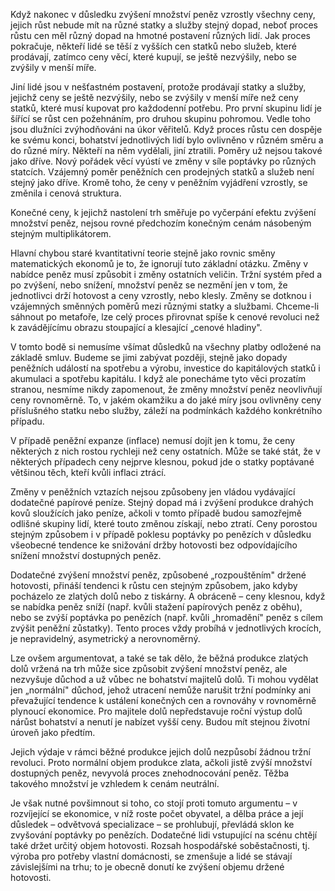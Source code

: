 Když nakonec v důsledku zvýšení množství peněz vzrostly všechny ceny, jejich růst nebude mít na různé statky a služby stejný dopad, neboť proces růstu cen měl různý dopad na hmotné postavení různých lidí. Jak proces pokračuje, někteří lidé se těší z vyšších cen statků nebo služeb, které prodávají, zatímco ceny věcí, které kupují, se ještě nezvýšily, nebo se zvýšily v menší míře.

Jiní lidé jsou v nešťastném postavení, protože prodávají statky a služby, jejichž ceny se ještě nezvýšily, nebo se zvýšily v menší míře než ceny statků, které musí kupovat pro každodenní potřebu. Pro první skupinu lidí je šířící se růst cen požehnáním, pro druhou skupinu pohromou. Vedle toho jsou dlužníci zvýhodňováni na úkor věřitelů. Když proces růstu cen dospěje ke svému konci, bohatství jednotlivých lidí bylo ovlivněno v různém směru a do různé míry. Někteří na něm vydělali, jiní ztratili. Poměry už nejsou takové jako dříve. Nový pořádek věcí vyústí ve změny v síle poptávky po různých statcích. Vzájemný poměr peněžních cen prodejných statků a služeb není stejný jako dříve. Kromě toho, že ceny v peněžním vyjádření vzrostly, se změnila i cenová struktura.

Konečné ceny, k jejichž nastolení trh směřuje po vyčerpání efektu zvýšení množství peněz, nejsou rovné předchozím konečným cenám násobeným stejným multiplikátorem.

Hlavní chybou staré kvantitativní teorie stejně jako rovnic směny matematických ekonomů je to, že ignorují tuto základní otázku. Změny v nabídce peněz musí způsobit i změny ostatních veličin. Tržní systém před a po zvýšení, nebo snížení, množství peněz se nezmění jen v tom, že jednotlivci drží hotovost a ceny vzrostly, nebo klesly. Změny se dotknou i vzájemných směnných poměrů mezi různými statky a službami. Chceme-li sáhnout po metafoře, lze celý proces přirovnat spíše k cenové revoluci než k zavádějícímu obrazu stoupající a klesající „cenové hladiny".

V tomto bodě si nemusíme všímat důsledků na všechny platby odložené na základě smluv. Budeme se jimi zabývat později, stejně jako dopady peněžních událostí na spotřebu a výrobu, investice do kapitálových statků i akumulaci a spotřebu kapitálu. I když ale ponecháme tyto věci prozatím stranou, nesmíme nikdy zapomenout, že změny množství peněz neovlivňují ceny rovnoměrně. To, v jakém okamžiku a do jaké míry jsou ovlivněny ceny příslušného statku nebo služby, záleží na podmínkách každého konkrétního případu.

V případě peněžní expanze (inflace) nemusí dojít jen k tomu, že ceny některých z nich rostou rychleji než ceny ostatních. Může se také stát, že v některých případech ceny nejprve klesnou, pokud jde o statky poptávané většinou těch, kteří kvůli inflaci ztrácí.

Změny v peněžních vztazích nejsou způsobeny jen vládou vydávající dodatečné papírové peníze. Stejný dopad má i zvýšení produkce drahých kovů sloužících jako peníze, ačkoli v tomto případě budou samozřejmě odlišné skupiny lidí, které touto změnou získají, nebo ztratí. Ceny porostou stejným způsobem i v případě poklesu poptávky po penězích v důsledku všeobecné tendence ke snižování držby hotovosti bez odpovídajícího snížení množství dostupných peněz.

Dodatečné zvýšení množství peněz, způsobené „rozpouštěním" držené hotovosti, přináší tendenci k růstu cen stejným způsobem, jako kdyby pocházelo ze zlatých dolů nebo z tiskárny. A obráceně – ceny klesnou, když se nabídka peněz sníží (např. kvůli stažení papírových peněz z oběhu), nebo se zvýší poptávka po penězích (např. kvůli „hromadění" peněz s cílem zvýšit peněžní zůstatky). Tento proces vždy probíhá v jednotlivých krocích, je nepravidelný, asymetrický a nerovnoměrný.

Lze ovšem argumentovat, a také se tak dělo, že běžná produkce zlatých dolů vržená na trh může sice způsobit zvýšení množství peněz, ale nezvyšuje důchod a už vůbec ne bohatství majitelů dolů. Ti mohou vydělat jen „normální" důchod, jehož utracení nemůže narušit tržní podmínky ani převažující tendence k ustálení konečných cen a rovnováhy v rovnoměrně plynoucí ekonomice. Pro majitele dolů nepředstavuje roční výstup dolů nárůst bohatství a nenutí je nabízet vyšší ceny. Budou mít stejnou životní úroveň jako předtím.

Jejich výdaje v rámci běžné produkce jejich dolů nezpůsobí žádnou tržní revoluci. Proto normální objem produkce zlata, ačkoli jistě zvýší množství dostupných peněz, nevyvolá proces znehodnocování peněz. Těžba takového množství je vzhledem k cenám neutrální.

Je však nutné povšimnout si toho, co stojí proti tomuto argumentu – v rozvíjející se ekonomice, v níž roste počet obyvatel, a dělba práce a její důsledek – odvětvová specializace – se prohlubují, převládá sklon ke zvyšování poptávky po penězích. Dodatečné lidi vstupující na scénu chtějí také držet určitý objem hotovosti. Rozsah hospodářské soběstačnosti, tj. výroba pro potřeby vlastní domácnosti, se zmenšuje a lidé se stávají závislejšími na trhu; to je obecně donutí ke zvýšení objemu držené hotovosti.